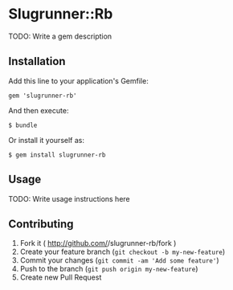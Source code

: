 # Slugrunner::Rb

TODO: Write a gem description

## Installation

Add this line to your application's Gemfile:

    gem 'slugrunner-rb'

And then execute:

    $ bundle

Or install it yourself as:

    $ gem install slugrunner-rb

## Usage

TODO: Write usage instructions here

## Contributing

1. Fork it ( http://github.com/<my-github-username>/slugrunner-rb/fork )
2. Create your feature branch (`git checkout -b my-new-feature`)
3. Commit your changes (`git commit -am 'Add some feature'`)
4. Push to the branch (`git push origin my-new-feature`)
5. Create new Pull Request
